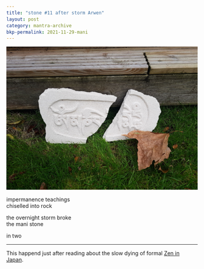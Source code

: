```yaml
---
title: "stone #11 after storm Arwen"
layout: post
category: mantra-archive
bkp-permalink: 2021-11-29-mani
---
```


![b0rken](/assets/images/mani/b0rkenMani2.jpg)  

impermanence teachings  
chiselled into rock  

the overnight storm broke  
the mani stone  

in two


---
This happend just after reading about the slow dying of formal [Zen in Japan](https://www.patheos.com/blogs/wildfoxzen/2021/11/the-end-of-zen-in-japan.html).  


